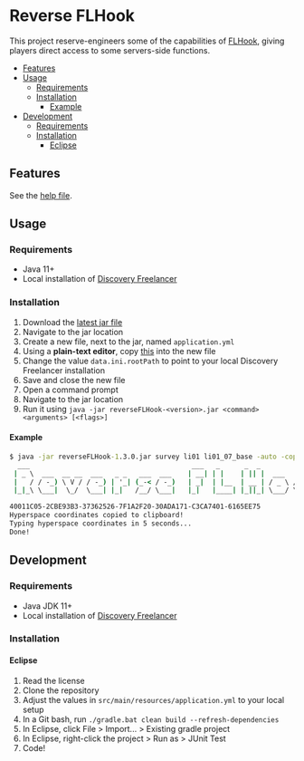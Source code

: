 # Reverse FLHook
This project reserve-engineers some of the capabilities of [FLHook](https://github.com/DiscoveryGC/FLHook), giving players direct access to some servers-side functions.

- [Features](#features)
- [Usage](#usage)
  * [Requirements](#requirements)
  * [Installation](#installation)
    + [Example](#example)
- [Development](#development)
  * [Requirements](#requirements-1)
  * [Installation](#installation-1)
    + [Eclipse](#eclipse)

## Features
See the [help file](/src/main/resources/help.txt).

## Usage
### Requirements
- Java 11+
- Local installation of [Discovery Freelancer](https://discoverygc.com/)

### Installation
1. Download the [latest jar file](https://github.com/EtienneLamoureux/reverse-flhook/releases)
2. Navigate to the jar location
3. Create a new file, next to the jar, named `application.yml`
4. Using a **plain-text editor**, copy [this](https://github.com/EtienneLamoureux/reverse-flhook/blob/main/src/main/resources/application.yml) into the new file
5. Change the value `data.ini.rootPath` to point to your local Discovery Freelancer installation
6. Save and close the new file
7. Open a command prompt
8. Navigate to the jar location
9. Run it using `java -jar reverseFLHook-<version>.jar <command> <arguments> [<flags>]`

#### Example
```cmd
$ java -jar reverseFLHook-1.3.0.jar survey li01 li01_07_base -auto -copy
  ___                                        ___   _      _  _               _
 | _ \  ___  __ __  ___   _ _   ___  ___    | __| | |    | || |  ___   ___  | |__
 |   / / -_) \ V / / -_) | '_| (_-< / -_)   | _|  | |__  | __ | / _ \ / _ \ | / /
 |_|_\ \___|  \_/  \___| |_|   /__/ \___|   |_|   |____| |_||_| \___/ \___/ |_\_\

40011C05-2CBE93B3-37362526-7F1A2F20-30ADA171-C3CA7401-6165EE75
Hyperspace coordinates copied to clipboard!
Typing hyperspace coordinates in 5 seconds...
Done!
```

## Development
### Requirements
- Java JDK 11+
- Local installation of [Discovery Freelancer](https://discoverygc.com/)

### Installation
#### Eclipse
1. Read the license
2. Clone the repository
3. Adjust the values in `src/main/resources/application.yml` to your local setup
4. In a Git bash, run `./gradle.bat clean build --refresh-dependencies`
5. In Eclipse, click File > Import... > Existing gradle project
6. In Eclipse, right-click the project > Run as > JUnit Test
7. Code!
